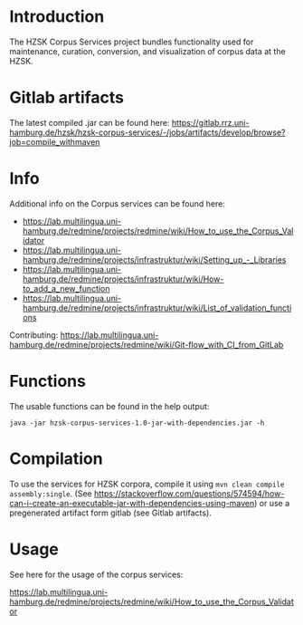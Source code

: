 # Introduction

The HZSK Corpus Services project bundles functionality used for maintenance, curation, conversion, and visualization of corpus data at the HZSK.  

# Gitlab artifacts

The latest compiled .jar can be found here: 
https://gitlab.rrz.uni-hamburg.de/hzsk/hzsk-corpus-services/-/jobs/artifacts/develop/browse?job=compile_withmaven


# Info

Additional info on the Corpus services can be found here:
* https://lab.multilingua.uni-hamburg.de/redmine/projects/redmine/wiki/How_to_use_the_Corpus_Validator
* https://lab.multilingua.uni-hamburg.de/redmine/projects/infrastruktur/wiki/Setting_up_-_Libraries
* https://lab.multilingua.uni-hamburg.de/redmine/projects/infrastruktur/wiki/How-to_add_a_new_function
* https://lab.multilingua.uni-hamburg.de/redmine/projects/infrastruktur/wiki/List_of_validation_functions

Contributing: https://lab.multilingua.uni-hamburg.de/redmine/projects/redmine/wiki/Git-flow_with_CI_from_GitLab

# Functions

The usable functions can be found in the help output:

`java -jar hzsk-corpus-services-1.0-jar-with-dependencies.jar -h`

# Compilation

To use the services for HZSK corpora, compile it using `mvn clean compile assembly:single`.
(See https://stackoverflow.com/questions/574594/how-can-i-create-an-executable-jar-with-dependencies-using-maven)
or use a pregenerated artifact form gitlab (see Gitlab artifacts). 

# Usage

See here for the usage of the corpus services:

https://lab.multilingua.uni-hamburg.de/redmine/projects/redmine/wiki/How_to_use_the_Corpus_Validator
